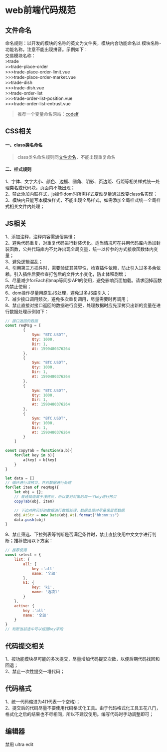 # web前端代码规范

## 文件命名
命名规则：以开发的模块的名称的英文为文件夹，模块内合功能命名以 模块名称-功能名称，注意不能出现拼音。示例如下：  
交易模块名称：  
 \>trade  
    \>>trade-place-order  
        \>>>trade-place-order-limit.vue  
        \>>>trade-place-order-market.vue  
    \>>trade-dish  
        \>>>trade-dish.vue  
    \>>trade-order-list  
        \>>>trade-order-list-position.vue  
        \>>>trade-order-list-entrust.vue
>推荐一个变量命名网站：[codelf]( https://unbug.github.io/codelf/)

## CSS相关

#### 一、class类名命名
>class类名命名规则同[文件命名](#文件命名)，不能出现重复命名

#### 二、样式规则

1、字体、文字大小、颜色、边框、圆角、阴影、页边距、行距等相关样式统一处理类名或代码块，页面内不能出现；  
2、禁止添加内联样式，js操作dom时所需样式变动尽量通过改变class名实现；  
3、模块内只能写本模块样式，不能出现全局样式，如需添加全局样式统一全局样式相关文件内处理；

## JS相关

1、添加注释，注释内容需通俗易懂；  
2、避免代码重复，对重复代码进行封装优化。适当情况可在共用代码库内添加封装函数，公共代码库内不允许出现全局变量，统一以传参的方式接收函数体内变量；  
3、避免逻辑混乱；  
4、引用第三方插件时，需要验证其兼容性，检查插件依赖，防止引入过多多余依赖。引入插件后要检查打包后的文件大小变化，防止体积剧增；  
5、尽量减少forEach和map等同步API的使用，避免影响页面加载。请求回掉函数内禁止使用；  
6、dom操作尽量用原生JS处理，避免过多JS库引入；  
7、减少接口调用频次，避免多次重复调用，尽量需要时再调用；  
8、禁止直接对接口返回的数据进行变更，处理数据时应先深拷贝出新的变量在进行数据处理示例如下：
``` js
// 接口返回的数据
const reqMsg = [
        {
            Sym: "BTC.USDT",
            Qty: 1000,
            Dir: 1,
            At: 1590480376264
        },
        {
            Sym: "BTC.USDT",
            Qty: 1000,
            Dir: 1,
            At: 1590480376264
        },
        {
            Sym: "BTC.USDT",
            Qty: 1000,
            Dir: 1,
            At: 1590480376264
        },
        {
            Sym: "BTC.USDT",
            Qty: 1000,
            Dir: 1,
            At: 1590480376264
        }
    ]

const copyTab = function(a,b){
    for(let key in b){
        a[key] = b[key]
    }
}

let data = []
// 循环进行深拷贝，并对数据进行处理
for(let item of reqMsg){
    let obj = {};
    // 普通赋值属于浅拷贝，所以要对对象的每一个key进行拷贝
    copyTab(obj, item)

    // 下边对拷贝好的数据进行数据处理，数据处理时尽量保留愿数据
    obj.AtStr = new Date(obj.At).format("hh:mm:ss")
    data.push(obj)
}

```  
9、禁止筛选、下拉列表等判断是否满足条件时，禁止直接使用中文文字进行判断；推荐使用以下方案：  
```js
// 推荐使用
const select = {
    list: {
        all: {
            key :'all'
            name: '全部'
        },
        k1: {
            key: 'k1',
            name: '选项1'
        }
    },
    active: {
        key :'all'
        name: '全部'
    }
}
// 判断当前选中可以根据key字段
```


## 代码提交相关

1、按功能模块尽可能的多次提交，尽量增加代码提交次数，以便后期代码找回和回退；  
2、禁止一次性提交一堆代码；

## 代码格式

1、统一代码缩进为4(1代表一个空格)；  
2、提交后的代码尽量不要使用代码格式化工具。由于代码格式化工具五花八门，格式化之后的结果也不尽相同，所以不建议使用。编写代码时手动调整即可；


## 编辑器


禁用 ultra edit